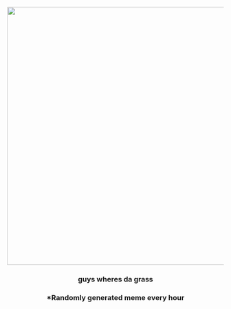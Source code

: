 <p align="center">
        <img src="https://i.redd.it/5zwi7l8olx891.gif" width="600" height="600">
        </p>
        <h3 align="center">guys wheres da grass</h3>
        <h3 align="center">*Randomly generated meme every hour</h3>
    